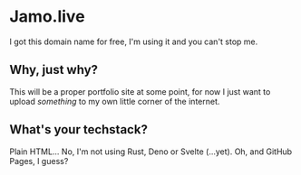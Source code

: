 # Jamo.live

I got this domain name for free, I'm using it and you can't stop me.

## Why, just why?

This will be a proper portfolio site at some point, for now I just want to upload _something_ to my own little corner of the internet.

## What's your techstack?

Plain HTML... No, I'm not using Rust, Deno or Svelte (...yet). Oh, and GitHub Pages, I guess?

